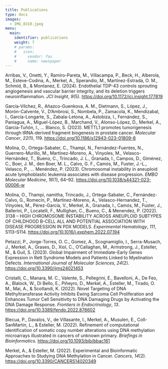 ```yaml
---
title: Publications
type: docs
images:
  - IMG_8310.jpeg
menu:
  main:
    identifier: publications
    weight: 7
    # params:
    #   icon:
    #     vendor: fas
    #     name: newspaper
---
```


<div class="ijc_bit_card">

Arribas, V., Onetti, Y., Ramiro-Pareta, M., Villacampa, P., Beck, H., Alberola, M., Esteve-Codina, A., Merkel, A., Sperandio, M., Martínez-Estrada, O. M., Schmid, B., & Montanez, E. (2024). Endothelial TDP-43 controls sprouting angiogenesis and vascular barrier integrity, and its deletion triggers neuroinflammation. *JCI Insight*, *9*(5). <https://doi.org/10.1172/jci.insight.177819>

García-Vílchez, R., Añazco-Guenkova, A. M., Dietmann, S., López, J., Morón-Calvente, V., D’Ambrosi, S., Nombela, P., Zamacola, K., Mendizabal, I., García-Longarte, S., Zabala-Letona, A., Astobiza, I., Fernández, S., Paniagua, A., Miguel-López, B., Marchand, V., Alonso-López, D., Merkel, A., García-Tuñón, I., … Blanco, S. (2023). METTL1 promotes tumorigenesis through tRNA-derived fragment biogenesis in  prostate cancer. *Molecular Cancer*, *22*(1), 119. <https://doi.org/10.1186/s12943-023-01809-8>

Molina, O., Ortega-Sabater, C., Thampi, N., Fernández-Fuentes, N., Guerrero-Murillo, M., Martínez-Moreno, A., Vinyoles, M., Velasco-Hernández, T., Bueno, C., Trincado, J. L., Granada, I., Campos, D., Giménez, C., Boer, J. M., den Boer, M. L., Calvo, G. F., Camós, M., Fuster, J.-L., Velasco, P., … Menéndez, P. (2023). Chromosomal instability in aneuploid acute lymphoblastic leukemia associates with disease progression. *EMBO Molecular Medicine*, *16*(1), 64–92. <https://doi.org/10.1038/s44321-023-00006-w>

Molina, O., Thampi, namitha, Trincado, J., Ortega-Sabater, C., Fernández-Calvo, G., Romecín, P., Martínez-Moreno, A., Velasco-Hernandez, T., Vinyoles, M., Pérez-García, V., Merkel, A., Granada, I., Camós, M., Fuster, J., Ballerini, P., Locatelli, F., Mullighan, C., Bueno, C., & Menendez, P. (2022). 3138 – HIGH CHROMOSOME INSTABILITY ACROSS ANEUPLOID SUBTYPES OF CHILDHOOD B-CELL ALL AND POTENTIAL ASSOCIATION WITH DISEASE PROGRESSION IN PDX MODELS. *Experimental Hematology*, *111*, S113–S114. <https://doi.org/10.1016/j.exphem.2022.07.194>

Petazzi, P., Jorge-Torres, O. C., Gomez, A., Scognamiglio, I., Serra-Musach, J., Merkel, A., Grases, D., Xiol, C., O’Callaghan, M., Armstrong, J., Esteller, M., & Guil, S. (2023). Global Impairment of Immediate-Early Genes Expression in Rett Syndrome Models and Patients Linked to Myelination Defects. *International Journal of Molecular Sciences*, *24*(2). <https://doi.org/10.3390/ijms24021453>

Cristalli, C., Manara, M. C., Valente, S., Pellegrini, E., Bavelloni, A., De Feo, A., Blalock, W., Di Bello, E., Piñeyro, D., Merkel, A., Esteller, M., Tirado, O. M., Mai, A., & Scotlandi, K. (2022). Novel Targeting of DNA Methyltransferase Activity Inhibits Ewing Sarcoma Cell Proliferation and Enhances Tumor Cell Sensitivity to DNA Damaging Drugs by Activating the DNA Damage Response. *Frontiers in Endocrinology*, *13*. <https://doi.org/10.3389/fendo.2022.876602>

Blecua, P., Davalos, V., de Villasante, I., Merkel, A., Musulen, E., Coll-SanMartin, L., & Esteller, M. (2022). Refinement of computational identification of somatic copy number alterations  using DNA methylation microarrays illustrated in cancers of unknown primary. *Briefings in Bioinformatics*. <https://doi.org/10.1093/bib/bbac161>

Merkel, A., & Esteller, M. (2022). Experimental and Bioinformatic Approaches to Studying DNA Methylation in Cancer. *Cancers*, *14*(2). <https://doi.org/10.3390/CANCERS14020349>

</div>